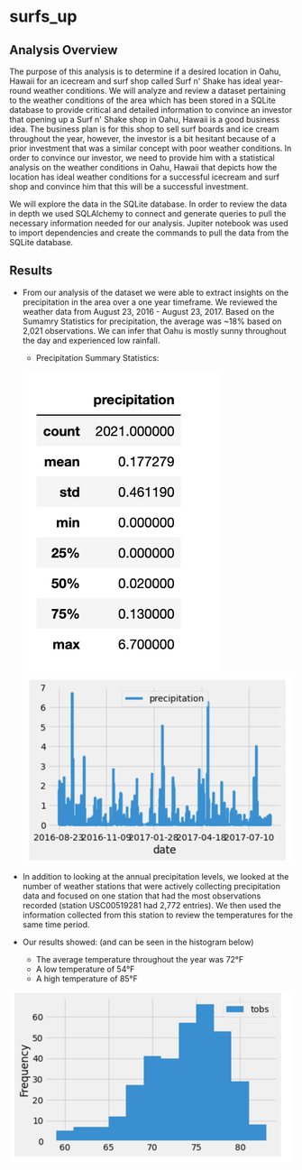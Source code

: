 # surfs_up

## Analysis Overview
The purpose of this analysis is to determine if a desired location in Oahu, Hawaii for an icecream and surf shop called Surf n' Shake has ideal year-round weather conditions. We will analyze and review a dataset pertaining to the weather conditions of the area which has been stored in a SQLite database to provide critical and detailed information to convince an investor that opening up a Surf n' Shake shop in Oahu, Hawaii is a good business idea. The business plan is for this shop to sell surf boards and ice cream throughout the year, however, the investor is a bit hesitant because of a prior investment that was a similar concept with poor weather conditions. In order to convince our investor, we need to provide him with a statistical analysis on the weather conditions in Oahu, Hawaii that depicts how the location has ideal weather conditions for a successful icecream and surf shop  and convince him that this will be a successful investment.

We will explore the data in the SQLite database. In order to review the data in depth we used SQLAlchemy to connect and generate queries to pull the necessary information needed for our analysis. Jupiter notebook was used to import dependencies and create the commands to pull the data from the SQLite database.

## Results
- From our analysis of the dataset we were able to extract insights on the precipitation in the area over a one year timeframe. We reviewed the weather data from August 23, 2016 - August 23, 2017. Based on the Sumamry Statistics for precipitation, the average was ~18% based on 2,021 observations. We can infer that Oahu is mostly sunny throughout the day and experienced low rainfall.


  - Precipitation Summary Statistics:
  
  ![precipitation_summary_stats](https://github.com/Jflux05/surfs_up/blob/e3ba2a28d3443b677e2417f8219a9036137f3f13/Resources/precipitation%20summary%20stats.png)
  ![precipitation_bar_graph](https://github.com/Jflux05/surfs_up/blob/e3ba2a28d3443b677e2417f8219a9036137f3f13/Resources/precipitation%20bar%20graph.png)
  
  
 - In addition to looking at the annual precipitation levels, we looked at the number of weather stations that were actively collecting precipitation data and focused on one station that had the most observations recorded (station USC00519281 had 2,772 entries). We then used the information collected from this station to review the temperatures for the same time period. 
  - Our results showed: (and can be seen in the histogram below)
    - The average temperature throughout the year was 72°F 
    - A low temperature of 54°F 
    - A high temperature of 85°F

![12month_temp_observation_frequency](https://github.com/Jflux05/surfs_up/blob/e3ba2a28d3443b677e2417f8219a9036137f3f13/Resources/12month_temp_observation_frequency.png)





